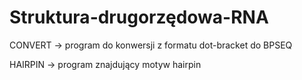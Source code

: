 # Struktura-drugorzędowa-RNA

CONVERT -> program do konwersji z formatu dot-bracket do BPSEQ

HAIRPIN -> program znajdujący motyw hairpin
